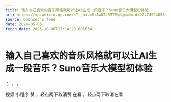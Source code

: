 ```yaml
---
title: 输入自己喜欢的音乐风格就可以让AI生成一段音乐？Suno音乐大模型初体验
url: https://mp.weixin.qq.com/s?__biz=MzAwNTc5MTMyNg==&mid=2247499409&idx=1&sn=53b0ddc0509acf6010027b568ecbe9b3
source: Doonsec's feed
date: 2024-05-05
fetch_date: 2025-10-06T17:14:23.686634
---
```


# 输入自己喜欢的音乐风格就可以让AI生成一段音乐？Suno音乐大模型初体验

：
，
。

视频
小程序
赞
，轻点两下取消赞
在看
，轻点两下取消在看